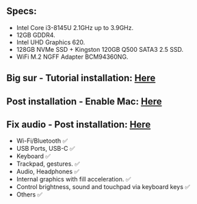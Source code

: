 ## Specs:
* Intel Core i3-8145U 2.1GHz up to 3.9GHz.
* 12GB GDDR4.
* Intel UHD Graphics 620.
* 128GB NVMe SSD + Kingston 120GB Q500 SATA3 2.5 SSD.
* WiFi M.2 NGFF Adapter BCM94360NG.


## Big sur - Tutorial installation: [Here](https://www.youtube.com/watch?v=EMEPmqgb15U&t=8s) 
## Post installation - Enable Mac: [Here](https://www.youtube.com/watch?v=iR93emyzlsk) 
## Fix audio - Post installation: [Here](https://www.youtube.com/watch?v=hYErHmYoUAE) 


* Wi-Fi/Bluetooth ✅
* USB Ports, USB-C ✅
* Keyboard ✅
* Trackpad, gestures. ✅
* Audio, Headphones ✅
* Internal graphics with fill acceleration. ✅
* Control brightness, sound and touchpad via keyboard keys ✅
* Others ✅

